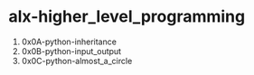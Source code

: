 # alx-higher_level_programming
1. 0x0A-python-inheritance
2. 0x0B-python-input_output
3. 0x0C-python-almost_a_circle
